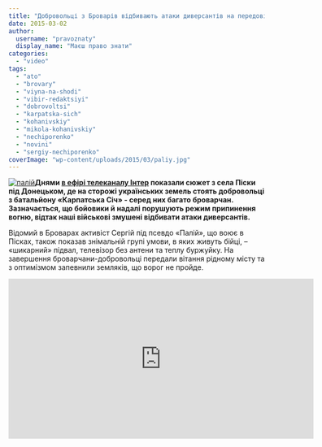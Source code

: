 ```yaml
---
title: "Добровольці з Броварів відбивають атаки диверсантів на передовій - ВІДЕО"
date: 2015-03-02
author: 
  username: "pravoznaty"
  display_name: "Маєш право знати"
categories: 
  - "video"
tags: 
  - "ato"
  - "brovary"
  - "viyna-na-shodi"
  - "vibir-redaktsiyi"
  - "dobrovoltsi"
  - "karpatska-sich"
  - "kohanivskiy"
  - "mikola-kohanivskiy"
  - "nechiporenko"
  - "novini"
  - "sergiy-nechiporenko"
coverImage: "wp-content/uploads/2015/03/paliy.jpg"
---
```


[![палій](https://mpz.brovary.org/wp-content/uploads/2015/03/paliy.jpg)](https://mpz.brovary.org/wp-content/uploads/2015/03/paliy.jpg)**Днями [в ефірі телеканалу Інтер](https://podrobnosti.ua/2018527-u-pskah-vdbivajut-ataki-diversantv.html) показали сюжет з села Піски під Донецьком, де на сторожі українських земель стоять добровольці з батальйону «Карпатська Січ» - серед них багато броварчан. Зазначається, що бойовики й надалі порушують режим припинення вогню, відтак наші військові змушені відбивати атаки диверсантів.**

Відомий в Броварах активіст Сергій під псевдо «Палій», що воює в Пісках, також показав знімальній групі умови, в яких живуть бійці, – «шикарний» підвал, телевізор без антени та теплу буржуйку. На завершення броварчани-добровольці передали вітання рідному місту та з оптимізмом запевнили земляків, що ворог не пройде.

<iframe src="https://www.youtube.com/embed/YzKQW-YWSC4" width="600" height="315" frameborder="0" allowfullscreen="allowfullscreen"></iframe>
